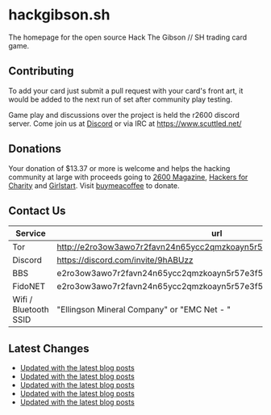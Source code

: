 # hackgibson.sh
The homepage for the open source Hack The Gibson // SH trading card game.


## Contributing

To add your card just submit a pull request with your card's front art, it would be added to the next run of set after community play testing.

Game play and discussions over the project is held the r2600 discord server. Come join us at [Discord](https://discord.com/invite/9hABUzz) or via IRC at https://www.scuttled.net/


## Donations

Your donation of $13.37 or more is welcome and helps the hacking community at large with proceeds going to [2600 Magazine](https://2600.com/), [Hackers for Charity](https://hackersforcharity.org) and [Girlstart](https://girlstart.org).  Visit [buymeacoffee](https://www.buymeacoffee.com/hackgibson.sh) to donate.


## Contact Us

Service | url
-|-
Tor | http://e2ro3ow3awo7r2favn24n65ycc2qmzkoayn5r57e3f56nvjwdcgg32ad.onion
Discord | https://discord.com/invite/9hABUzz
BBS | e2ro3ow3awo7r2favn24n65ycc2qmzkoayn5r57e3f56nvjwdcgg32ad.onion:23
FidoNET | e2ro3ow3awo7r2favn24n65ycc2qmzkoayn5r57e3f56nvjwdcgg32ad.onion:24554
Wifi / Bluetooth SSID | "Ellingson Mineral Company" or "EMC Net - <fidonet address>"

## Latest Changes
<!-- BLOG-POST-LIST:START -->
- [Updated with the latest blog posts](https://github.com/DFW2600/hackgibson.sh/commit/913f34ebc49e948fea319987b305c8b778a52efa)
- [Updated with the latest blog posts](https://github.com/DFW2600/hackgibson.sh/commit/599da5a20e7b357fcb8255f46ea5e9fd5ea9f5cd)
- [Updated with the latest blog posts](https://github.com/DFW2600/hackgibson.sh/commit/5df2e442e58a9f6e207b4431c3f2950264edd795)
- [Updated with the latest blog posts](https://github.com/DFW2600/hackgibson.sh/commit/0ad8e4fed3836c91ae023e2e69beb962d7f30fa9)
- [Updated with the latest blog posts](https://github.com/DFW2600/hackgibson.sh/commit/4d0c333cbf7cf26f458563ca0e0fb644261f8203)
<!-- BLOG-POST-LIST:END -->
